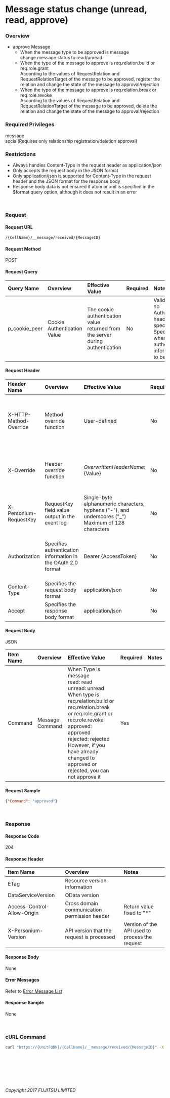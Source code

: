 # Message status change (unread, read, approve)

### Overview
* approve Message
	* When the message type to be approved is message  
	change message status to read/unread
	* When the type of the message to approve is req.relation.build or req.role.grant  
	According to the values of RequestRelation and RequestRelationTarget of the message to be approved, register the relation and change the state of the message to approval/rejection
	* When the type of the message to approve is req.relation.break or req.role.revoke  
	According to the values of RequestRelation and RequestRelationTarget of the message to be approved, delete the relation and change the state of the message to approval/rejection

### Required Privileges

message  
social(Requires only relationship registration/deletion approval)

### Restrictions

* Always handles Content-Type in the request header as application/json
* Only accepts the request body in the JSON format
* Only application/json is supported for Content-Type in the request header and the JSON format for the response body
* Response body data is not ensured if atom or xml is specified in the $format query option, although it does not result in an error

<br>

### Request

#### Request URL

```
/{CellName}/__message/received/{MessageID}
```

#### Request Method

POST

#### Request Query

|Query Name<br>|Overview<br>|Effective Value<br>|Required<br>|Notes<br>|
|:--|:--|:--|:--|:--|
|p_cookie_peer<br>|Cookie Authentication Value<br>|The cookie authentication value returned from the server during authentication<br>|No<br>|Valid only if no Authorization header specified<br>Specify this when cookie authentication information is to be used<br>|

#### Request Header

|Header Name<br>|Overview<br>|Effective Value<br>|Required<br>|Notes<br>|
|:--|:--|:--|:--|:--|
|X-HTTP-Method-Override<br>|Method override function<br>|User-defined<br>|No<br>|If you specify this value when requesting with the POST method, the specified value will be used as a method.<br>|
|X-Override<br>|Header override function<br>|${OverwrittenHeaderName}:${Value}<br>|No<br>|Overwrite normal HTTP header value. To overwrite multiple headers, specify multiple X-Override headers.<br>|
|X-Personium-RequestKey<br>|RequestKey field value output in the event log<br>|Single-byte alphanumeric characters, hyphens ("-"), and underscores ("_")<br>Maximum of 128 characters<br>|No<br>|PCS-${UNIXtime} by default<br>Supported in V 1.1.7 and later<br>|
|Authorization<br>|Specifies authentication information in the OAuth 2.0 format<br>|Bearer {AccessToken}<br>|No<br>|* Authentication tokens are the tokens acquired using the Authentication Token Acquisition API<br>|
|Content-Type<br>|Specifies the request body format<br>|application/json<br>|No<br>|[application/json] by default<br>|
|Accept<br>|Specifies the response body format<br>|application/json<br>|No<br>|[application/json] by default<br>|

#### Request Body

JSON

|Item Name<br>|Overview<br>|Effective Value<br>|Required<br>|Notes<br>|
|:--|:--|:--|:--|:--|
|Command<br>|Message Command<br>|When Type is message<br> read: read<br> unread: unread<br>When type is req.relation.build or req.relation.break or req.role.grant or req.role.revoke<br> approved: approved <br> rejected: rejected <br>However, if you have already changed to approved or rejected, you can not approve it<br>|Yes<br>|<br>|

#### Request Sample

```JSON
{"Command": "approved"}
```

<br>

### Response

#### Response Code

204

#### Response Header

|Item Name<br>|Overview<br>|Notes<br>|
|:--|:--|:--|
|ETag<br>|Resource version information<br>|<br>|
|DataServiceVersion<br>|OData version<br>|<br>|
|Access-Control-Allow-Origin<br>|Cross domain communication permission header<br>|Return value fixed to "*"<br>|
|X-Personium-Version<br>|API version that the request is processed<br>|Version of the API used to process the request<br>|

#### Response Body

None

#### Error Messages

Refer to [Error Message List](004_Error_Messages.html)

#### Response Sample

None

<br>

### cURL Command

```sh
curl "https://{UnitFQDN}/{CellName}/__message/received/{MessageID}" -X POST -i -H 'Authorization: Bearer {AccessToken}' -H 'Accept: application/json' -d '{"Command": "approved"}'
```

<br><br><br><br><br>

###### Copyright 2017 FUJITSU LIMITED
